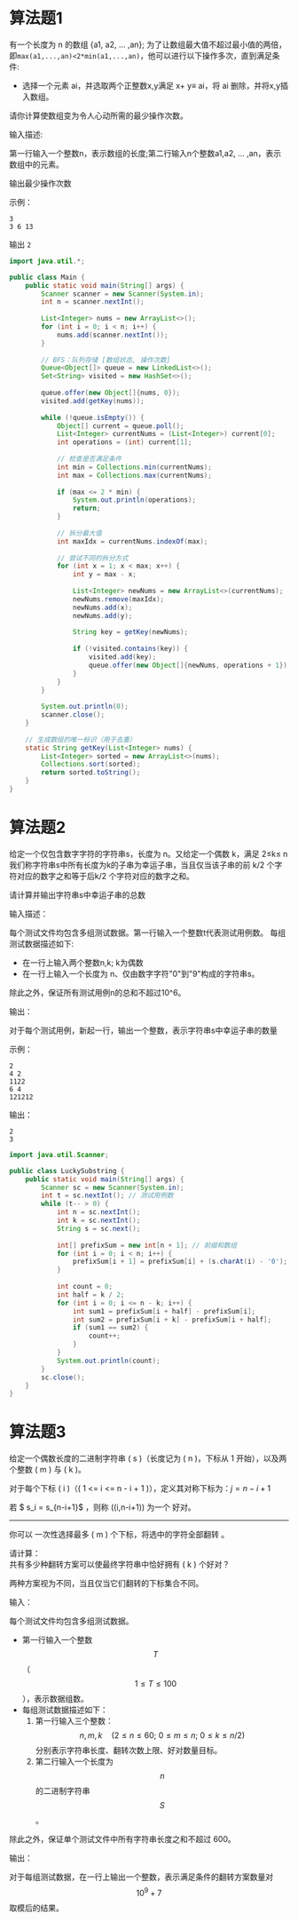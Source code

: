 # 算法题1

有一个长度为 n 的数组 {a1,  a2, ... ,an};
为了让数组最大值不超过最小值的两倍，即`max(a1,...,an)<2*min(a1,...,an)`，他可以进行以下操作多次，直到满足条件:

+ 选择一个元素 ai，并选取两个正整数x,y满足 x+ y≡ ai，将 ai 删除，并将x,y插入数组。

请你计算使数组变为令人心动所需的最少操作次数。

输入描述:

第一行输入一个整数n，表示数组的长度;第二行输入n个整数a1,a2, … ,an，表示数组中的元素。

输出最少操作次数

示例：

```
3
3 6 13
```

输出 `2`

```java
import java.util.*;

public class Main {
    public static void main(String[] args) {
        Scanner scanner = new Scanner(System.in);
        int n = scanner.nextInt();
        
        List<Integer> nums = new ArrayList<>();
        for (int i = 0; i < n; i++) {
            nums.add(scanner.nextInt());
        }
        
        // BFS：队列存储 [数组状态, 操作次数]
        Queue<Object[]> queue = new LinkedList<>();
        Set<String> visited = new HashSet<>();
        
        queue.offer(new Object[]{nums, 0});
        visited.add(getKey(nums));
        
        while (!queue.isEmpty()) {
            Object[] current = queue.poll();
            List<Integer> currentNums = (List<Integer>) current[0];
            int operations = (int) current[1];
            
            // 检查是否满足条件
            int min = Collections.min(currentNums);
            int max = Collections.max(currentNums);
            
            if (max <= 2 * min) {
                System.out.println(operations);
                return;
            }
            
            // 拆分最大值
            int maxIdx = currentNums.indexOf(max);
            
            // 尝试不同的拆分方式
            for (int x = 1; x < max; x++) {
                int y = max - x;
                
                List<Integer> newNums = new ArrayList<>(currentNums);
                newNums.remove(maxIdx);
                newNums.add(x);
                newNums.add(y);
                
                String key = getKey(newNums);
                
                if (!visited.contains(key)) {
                    visited.add(key);
                    queue.offer(new Object[]{newNums, operations + 1});
                }
            }
        }
        
        System.out.println(0);
        scanner.close();
    }
    
    // 生成数组的唯一标识（用于去重）
    static String getKey(List<Integer> nums) {
        List<Integer> sorted = new ArrayList<>(nums);
        Collections.sort(sorted);
        return sorted.toString();
    }
}
```





# 算法题2

给定一个仅包含数字字符的字符串s，长度为 n。又给定一个偶数 k，满足 2≤k≤ n
我们称字符串s中所有长度为k的子串为幸运子串，当且仅当该子串的前 k/2 个字符对应的数字之和等于后k/2 个字符对应的数字之和。

请计算并输出字符串s中幸运子串的总数

输入描述：

每个测试文件均包含多组测试数据。第一行输入一个整数t代表测试用例数。
每组测试数据描述如下:

+ 在一行上输入两个整数n,k; k为偶数
+ 在一行上输入一个长度为 n、仅由数字字符"0"到"9"构成的字符串s。

除此之外，保证所有测试用例n的总和不超过10^6。

输出：

对于每个测试用例，新起一行，输出一个整数，表示字符串s中幸运子串的数量

示例：

```
2
4 2
1122
6 4
121212
```

输出：

```
2
3
```



```java
import java.util.Scanner;

public class LuckySubstring {
    public static void main(String[] args) {
        Scanner sc = new Scanner(System.in);
        int t = sc.nextInt(); // 测试用例数
        while (t-- > 0) {
            int n = sc.nextInt();
            int k = sc.nextInt();
            String s = sc.next();
            
            int[] prefixSum = new int[n + 1]; // 前缀和数组
            for (int i = 0; i < n; i++) {
                prefixSum[i + 1] = prefixSum[i] + (s.charAt(i) - '0');
            }
            
            int count = 0;
            int half = k / 2;
            for (int i = 0; i <= n - k; i++) {
                int sum1 = prefixSum[i + half] - prefixSum[i];         // 前 k/2 个字符和
                int sum2 = prefixSum[i + k] - prefixSum[i + half];     // 后 k/2 个字符和
                if (sum1 == sum2) {
                    count++;
                }
            }
            System.out.println(count);
        }
        sc.close();
    }
}

```

# 算法题3

给定一个偶数长度的二进制字符串 \( s \)（长度记为 \( n \)，下标从 1 开始），以及两个整数 \( m \) 与 \( k \)。

对于每个下标 \( i \)（\( 1 <= i <= n - i + 1 \)），定义其对称下标为：$j = n - i + 1$

若 $ s_i = s_{n-i+1}$ ，则称 \((i,n-i+1)\) 为一个 好对。

---

你可以 一次性选择最多 \( m \) 个下标，将选中的字符全部翻转 。

请计算：  
共有多少种翻转方案可以使最终字符串中恰好拥有 \( k \) 个好对？

两种方案视为不同，当且仅当它们翻转的下标集合不同。

输入：

每个测试文件均包含多组测试数据。  

- 第一行输入一个整数 $$T$$（$$1 \le T \le 100$$），表示数据组数。  
- 每组测试数据描述如下：  
  1. 第一行输入三个整数：
     $$
     n, m, k \quad (2 \le n \le 60;\ 0 \le m \le n;\ 0 \le k \le n/2)
     $$
     分别表示字符串长度、翻转次数上限、好对数量目标。
  2. 第二行输入一个长度为 $$n$$ 的二进制字符串 $$S$$。  

除此之外，保证单个测试文件中所有字符串长度之和不超过 600。

输出：

对于每组测试数据，在一行上输出一个整数，表示满足条件的翻转方案数量对 $$10^9 + 7$$ 取模后的结果。
